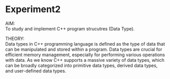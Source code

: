 # Experiment2

AIM: <br>
To study and implement C++ program strucutres (Data Type). <br>

THEORY: <br>
Data types in C++ programming language is defined as the type of data that can be manipulated and stored within a program. Data types are crucial for efficient memory management, especially for performing various operations with data. As we know C++ supports a massive variety of data types, which can be broadly categorized into primitive data types, derived data types, and user-defined data types.
